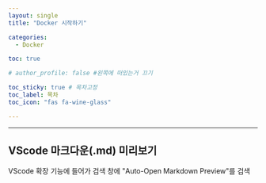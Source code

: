 ```yaml
---
layout: single
title: "Docker 시작하기"

categories:
  - Docker

toc: true

# author_profile: false #왼쪽에 떠있는거 끄기

toc_sticky: true # 목차고정
toc_label: 목차
toc_icon: "fas fa-wine-glass"

---
```



---
##  VScode 마크다운(.md) 미리보기 
 VScode 확장 기능에 들어가 검색 창에 "Auto-Open Markdown Preview"를 검색

